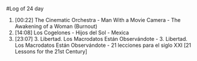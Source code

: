 #Log of 24 day

1. [00:22] The Cinematic Orchestra - Man With a Movie Camera - The Awakening of a Woman (Burnout)
1. [14:08] Los Cogelones - Hijos del Sol - Mexica
1. [23:07] 3. Libertad. Los Macrodatos Están Observándote - 3. Libertad. Los Macrodatos Están Observándote - 21 lecciones para el siglo XXI [21 Lessons for the 21st Century]
